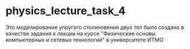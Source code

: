 # physics_lecture_task_4

Это моделирование упругого столкновения двух тел было создано в качестве задания к лекции на курсе "Физические основы компьютерных и сетевых технологий" в университете ИТМО
